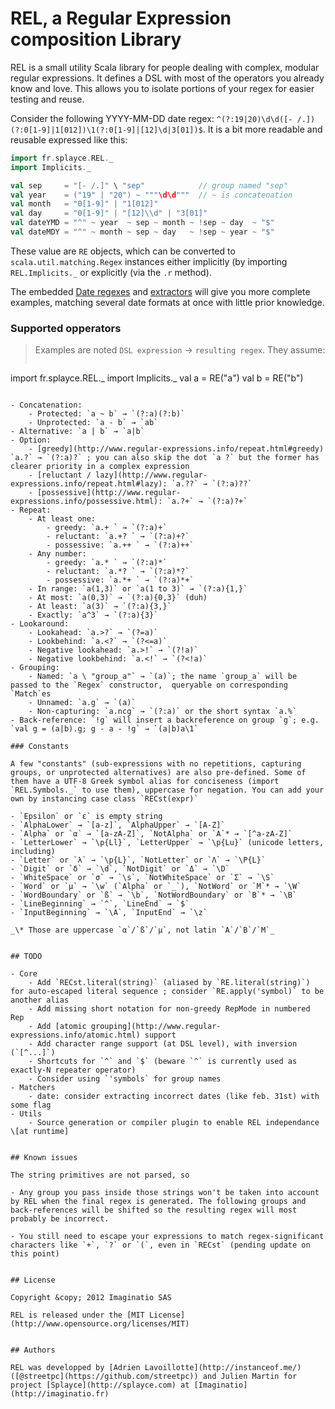 # REL, a Regular Expression composition Library

REL is a small utility Scala library for people dealing with complex, modular regular expressions. It defines a DSL with most of the operators you already know and love. This allows you to isolate portions of your regex for easier testing and reuse.

Consider the following YYYY-MM-DD date regex: `^(?:19|20)\d\d([- /.])(?:0[1-9]|1[012])\1(?:0[1-9]|[12]\d|3[01])$`. It is a bit more readable and reusable expressed like this:

```scala
import fr.splayce.REL._
import Implicits._

val sep     = "[- /.]" \ "sep"            // group named "sep"
val year    = ("19" | "20") ~ """\d\d"""  // ~ is concatenation
val month   = "0[1-9]" | "1[012]"
val day     = "0[1-9]" | "[12]\\d" | "3[01]"
val dateYMD = "^" ~ year  ~ sep ~ month ~ !sep ~ day  ~ "$"
val dateMDY = "^" ~ month ~ sep ~ day   ~ !sep ~ year ~ "$"
```

These value are `RE` objects, which can be converted to `scala.util.matching.Regex` instances either implicitly (by importing `REL.Implicits._` or explicitly (via the `.r` method).

The embedded [Date regexes](/Imaginatio/REL/blob/master/src/main/scala/matchers/Date.scala) and [extractors](/Imaginatio/REL/blob/master/src/main/scala/matchers/DateExtractor.scala) will give you more complete examples, matching several date formats at once with little prior knowledge.

### Supported opperators

> Examples are noted `DSL expression` → `resulting regex`. They assume:
> ```scala
import fr.splayce.REL._
import Implicits._
val a = RE("a")
val b = RE("b")
```

- Concatenation:
    - Protected: `a ~ b` → `(?:a)(?:b)`
    - Unprotected: `a - b` → `ab`
- Alternative: `a | b` → `a|b`
- Option:
    - [greedy](http://www.regular-expressions.info/repeat.html#greedy) `a.?` → `(?:a)?` ; you can also skip the dot `a ?` but the former has clearer priority in a complex expression
    - [reluctant / lazy](http://www.regular-expressions.info/repeat.html#lazy): `a.??` → `(?:a)??`
    - [possessive](http://www.regular-expressions.info/possessive.html): `a.?+` → `(?:a)?+`
- Repeat:
    - At least one:
        - greedy: `a.+ ` → `(?:a)+`
        - reluctant: `a.+? ` → `(?:a)+?`
        - possessive: `a.++ ` → `(?:a)++`
    - Any number:
        - greedy: `a.* ` → `(?:a)*`
        - reluctant: `a.*? ` → `(?:a)*?`
        - possessive: `a.*+ ` → `(?:a)*+`
    - In range: `a(1,3)` or `a(1 to 3)` → `(?:a){1,}`
    - At most: `a(0,3)` → `(?:a){0,3}` (duh)
    - At least: `a(3)` → `(?:a){3,}`
    - Exactly: `a^3` → `(?:a){3}`
- Lookaround:
    - Lookahead: `a.>?` → `(?=a)`
    - Lookbehind: `a.<?` → `(?<=a)`
    - Negative lookahead: `a.>!` → `(?!a)`
    - Negative lookbehind: `a.<!` → `(?<!a)`
- Grouping:
    - Named: `a \ "group_a"` → `(a)`; the name `group_a` will be passed to the `Regex` constructor,  queryable on corresponding `Match`es
    - Unnamed: `a.g` → `(a)`
    - Non-capturing: `a.ncg` → `(?:a)` or the short syntax `a.%`
- Back-reference: `!g` will insert a backreference on group `g`; e.g. `val g = (a|b).g; g - a - !g` → `(a|b)a\1`

### Constants

A few "constants" (sub-expressions with no repetitions, capturing groups, or unprotected alternatives) are also pre-defined. Some of them have a UTF-8 Greek symbol alias for conciseness (import `REL.Symbols._` to use them), uppercase for negation. You can add your own by instancing case class `RECst(expr)`

- `Epsilon` or `ε` is empty string
- `AlphaLower` → `[a-z]`, `AlphaUpper` → `[A-Z]`
- `Alpha` or `α` → `[a-zA-Z]`, `NotAlpha` or `Α`* → `[^a-zA-Z]`
- `LetterLower` → `\p{Ll}`, `LetterUpper` → `\p{Lu}` (unicode letters, including)
- `Letter` or `λ` → `\p{L}`, `NotLetter` or `Λ` → `\P{L}`
- `Digit` or `δ` → `\d`, `NotDigit` or `Δ` → `\D`
- `WhiteSpace` or `σ` → `\s`, `NotWhiteSpace` or `Σ` → `\S`
- `Word` or `μ` → `\w` (`Alpha` or `_`), `NotWord` or `Μ`* → `\W`
- `WordBoundary` or `ß` → `\b`, `NotWordBoundary` or `Β`* → `\B`
- `LineBeginning` → `^`, `LineEnd` → `$`
- `InputBeginning` → `\A`, `InputEnd` → `\z`

_\* Those are uppercase `α`/`ß`/`μ`, not latin `A`/`B`/`M`_


## TODO

- Core
    - Add `RECst.literal(string)` (aliased by `RE.literal(string)`) for auto-escaped literal sequence ; consider `RE.apply('symbol)` to be another alias
    - Add missing short notation for non-greedy RepMode in numbered Rep
    - Add [atomic grouping](http://www.regular-expressions.info/atomic.html) support
    - Add character range support (at DSL level), with inversion (`[^...]`)
    - Shortcuts for `^` and `$` (beware `^` is currently used as exactly-N repeater operator)
    - Consider using `'symbols` for group names
- Matchers
    - date: consider extracting incorrect dates (like feb. 31st) with some flag
- Utils
    - Source generation or compiler plugin to enable REL independance \[at runtime]


## Known issues

The string primitives are not parsed, so

- Any group you pass inside those strings won't be taken into account by REL when the final regex is generated. The following groups and back-references will be shifted so the resulting regex will most probably be incorrect.

- You still need to escape your expressions to match regex-significant characters like `+`, `?` or `(`, even in `RECst` (pending update on this point)


## License

Copyright &copy; 2012 Imaginatio SAS

REL is released under the [MIT License](http://www.opensource.org/licenses/MIT)


## Authors

REL was developped by [Adrien Lavoillotte](http://instanceof.me/) ([@streetpc](https://github.com/streetpc)) and Julien Martin for project [Splayce](http://splayce.com) at [Imaginatio](http://imaginatio.fr)
